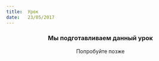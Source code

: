 ```yaml
---
title:  Урок
date:   23/05/2017
---
```


### <center>Мы подготавливаем данный урок</center>
<center>Попробуйте позже</center>